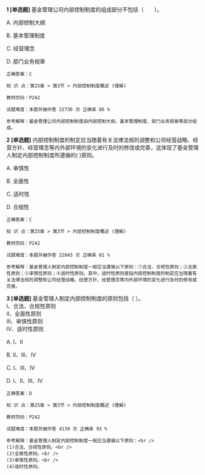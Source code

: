 **1 [单选题]** 基金管理公司内部控制制度的组成部分不包括（&emsp;&emsp;）。 

A. 内部控制大纲

B. 基本管理制度

C. 经营理念

D. 部门业务规章

```
正确答案：C

知 识 点：第25章 > 第3节 > 内部控制制度概述 (理解)

教材页码：P242

试题难度：本题共被作答 22736 次 正确率 86 %

参考解释：基金管理公司内部控制制度由内部控制大纲、基本管理制度、部门业务规章等部分组成。
```


**2 [单选题]** 内部控制制度的制定应当随着有关法律法规的调整和公司经营战略、经营方针、经营理念等内外部环境的变化进行及时的修改或完善，这体现了基金管理人制定内部控制制度所遵循的(       )原则。

A. 审慎性

B. 全面性

C. 适时性

D. 合规性 

```
正确答案：C

知 识 点：第25章 > 第3节 > 内部控制制度概述 (理解)

教材页码：P242

试题难度：本题共被作答 22843 次 正确率 81 %

参考解释：基金管理人制定内部控制制度一般应当遵循以下原则：①合法、合规性原则；②全面性原则；③审慎性原则；④适时性原则。其中，适时性原则是指内部控制制度的制定应当随着有关法律法规的调整和公司经营战略、经营方针、经营理念等内外部环境的变化进行及时的修改或完善。
```


**3 [单选题]** 基金管理人制定内部控制制度的原则包括（       ）。<br />
Ⅰ、合法、合规性原则<br />
Ⅱ、全面性原则<br />
Ⅲ、审慎性原则<br />
Ⅳ、适时性原则

A. Ⅰ、Ⅱ

B. Ⅱ、Ⅲ、Ⅳ

C. Ⅰ、Ⅲ、Ⅳ

D. Ⅰ、Ⅱ、Ⅲ、Ⅳ

```
正确答案：D

知 识 点：第25章 > 第3节 > 内部控制制度概述 (理解)

教材页码：P242

试题难度：本题共被作答 4139 次 正确率 93 %

参考解释：基金管理人制定内部控制制度一般应当遵循以下原则：<br />
(1)合法、合规性原则。<br />
(2)全面性原则。<br />
(3)审慎性原则。<br />
(4)适时性原则。
```

